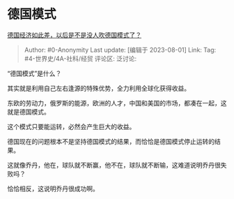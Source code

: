 # 德国模式
[德国经济如此差，以后是不是没人吹德国模式了？](https://www.zhihu.com/question/609336214/answer/3144258150)

> Author: #0-Anonymity
> Last update: [编辑于 2023-08-01]
> Link:
> Tag: #4-世界史/4A-社科/经贸 
> 评论区:
> 泛讨论:

“德国模式”是什么？

其实就是利用自己左右逢源的特殊优势，全力利用全球化获得收益。

东欧的劳动力，俄罗斯的能源，欧洲的人才，中国和美国的市场，都凑在一起，这就是德国模式。

这个模式只要能运转，必然会产生巨大的收益。

德国现在的问题根本不是坚持德国模式的结果，而恰恰是德国模式停止运转的结果。

这就像乔丹，他在，球队就不断赢，他不在，球队就不断输，这难道说明乔丹很失败吗？

恰恰相反，这说明乔丹很成功啊。